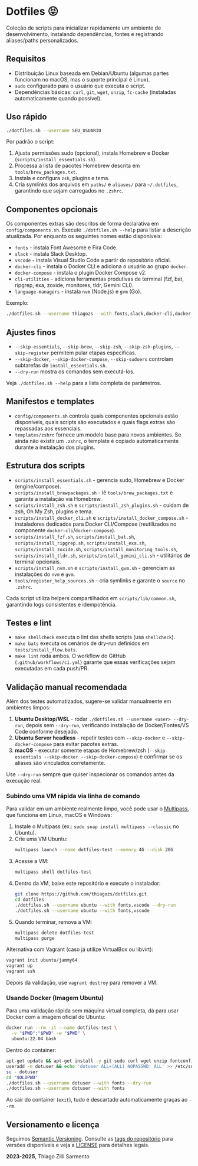 # Dotfiles 😝

Coleção de scripts para inicializar rapidamente um ambiente de desenvolvimento, instalando dependências, fontes e registrando aliases/paths personalizados.

## Requisitos

- Distribuição Linux baseada em Debian/Ubuntu (algumas partes funcionam no macOS, mas o suporte principal é Linux).
- `sudo` configurado para o usuário que executa o script.
- Dependências básicas: `curl`, `git`, `wget`, `unzip`, `fc-cache` (instaladas automaticamente quando possível).

## Uso rápido

```sh
./dotfiles.sh --username SEU_USUARIO
```

Por padrão o script:

1. Ajusta permissões sudo (opcional), instala Homebrew e Docker (`scripts/install_essentials.sh`).
2. Processa a lista de pacotes Homebrew descrita em `tools/brew_packages.txt`.
3. Instala e configura `zsh`, plugins e tema.
4. Cria symlinks dos arquivos em `paths/` e `aliases/` para `~/.dotfiles`, garantindo que sejam carregados no `.zshrc`.

## Componentes opcionais

Os componentes extras são descritos de forma declarativa em `config/components.sh`. Execute `./dotfiles.sh --help` para listar a descrição atualizada. Por enquanto os seguintes nomes estão disponíveis:

- `fonts` - instala Font Awesome e Fira Code.
- `slack` - instala Slack Desktop.
- `vscode` - instala Visual Studio Code a partir do repositório oficial.
- `docker-cli` - instala o Docker CLI e adiciona o usuário ao grupo `docker`.
- `docker-compose` - instala o plugin Docker Compose v2.
- `cli-utilities` - adiciona ferramentas produtivas de terminal (fzf, bat, ripgrep, exa, zoxide, monitores, tldr, Gemini CLI).
- `language-managers` - instala `nvm` (Node.js) e `gvm` (Go).

Exemplo:

```sh
./dotfiles.sh --username thiagozs --with fonts,slack,docker-cli,docker-compose
```

## Ajustes finos

- `--skip-essentials`, `--skip-brew`, `--skip-zsh`, `--skip-zsh-plugins`, `--skip-register` permitem pular etapas específicas.
- `--skip-docker`, `--skip-docker-compose`, `--skip-sudoers` controlam subtarefas de `install_essentials.sh`.
- `--dry-run` mostra os comandos sem executá-los.

Veja `./dotfiles.sh --help` para a lista completa de parâmetros.

## Manifestos e templates

- `config/components.sh` controla quais componentes opcionais estão disponíveis, quais scripts são executados e quais flags extras são repassadas aos essenciais.
- `templates/zshrc` fornece um modelo base para novos ambientes. Se ainda não existir um `.zshrc`, o template é copiado automaticamente durante a instalação dos plugins.

## Estrutura dos scripts

- `scripts/install_essentials.sh` - gerencia sudo, Homebrew e Docker (engine/compose).
- `scripts/install_brewpackages.sh` - lê `tools/brew_packages.txt` e garante a instalação via Homebrew.
- `scripts/install_zsh.sh` e `scripts/install_zsh_plugins.sh` - cuidam de zsh, Oh My Zsh, plugins e tema.
- `scripts/install_docker_cli.sh` e `scripts/install_docker_compose.sh` - instaladores dedicados para Docker CLI/Compose (reutilizados no componente `docker-cli`/`docker-compose`).
- `scripts/install_fzf.sh`, `scripts/install_bat.sh`, `scripts/install_ripgrep.sh`, `scripts/install_exa.sh`, `scripts/install_zoxide.sh`, `scripts/install_monitoring_tools.sh`, `scripts/install_tldr.sh`, `scripts/install_gemini_cli.sh` - utilitários de terminal opcionais.
- `scripts/install_nvm.sh` e `scripts/install_gvm.sh` - gerenciam as instalações do `nvm` e `gvm`.
- `tools/register_help_sources.sh` - cria symlinks e garante o `source` no `.zshrc`.

Cada script utiliza helpers compartilhados em `scripts/lib/common.sh`, garantindo logs consistentes e idempotência.

## Testes e lint

- `make shellcheck` executa o lint das shells scripts (usa `shellcheck`).
- `make bats` executa os cenários de dry-run definidos em `tests/install_flow.bats`.
- `make lint` roda ambos. O workflow do GitHub (`.github/workflows/ci.yml`) garante que essas verificações sejam executadas em cada push/PR.

## Validação manual recomendada

Além dos testes automatizados, sugere-se validar manualmente em ambientes limpos:

1. **Ubuntu Desktop/WSL** - rodar `./dotfiles.sh --username <user> --dry-run`, depois sem `--dry-run`, verificando instalação de Docker/Fontes/VS Code conforme desejado.
2. **Ubuntu Server headless** - repetir testes com `--skip-docker` e `--skip-docker-compose` para evitar pacotes extras.
3. **macOS** - executar somente etapas de Homebrew/zsh (`--skip-essentials --skip-docker --skip-docker-compose`) e confirmar se os aliases são vinculados corretamente.

Use `--dry-run` sempre que quiser inspecionar os comandos antes da execução real.

### Subindo uma VM rápida via linha de comando

Para validar em um ambiente realmente limpo, você pode usar o [Multipass](https://multipass.run/), que funciona em Linux, macOS e Windows:

1. Instale o Multipass (ex.: `sudo snap install multipass --classic` no Ubuntu).
2. Crie uma VM Ubuntu:  
   ```sh
   multipass launch --name dotfiles-test --memory 4G --disk 20G
   ```
3. Acesse a VM:  
   ```sh
   multipass shell dotfiles-test
   ```
4. Dentro da VM, baixe este repositório e execute o instalador:  
   ```sh
   git clone https://github.com/thiagozs/dotfiles.git
   cd dotfiles
   ./dotfiles.sh --username ubuntu --with fonts,vscode --dry-run
   ./dotfiles.sh --username ubuntu --with fonts,vscode
   ```
5. Quando terminar, remova a VM:  
   ```sh
   multipass delete dotfiles-test
   multipass purge
   ```

Alternativa com Vagrant (caso já utilize VirtualBox ou libvirt):

```sh
vagrant init ubuntu/jammy64
vagrant up
vagrant ssh
```

Depois da validação, use `vagrant destroy` para remover a VM.

### Usando Docker (Imagem Ubuntu)

Para uma validação rápida sem máquina virtual completa, dá para usar Docker com a imagem oficial do Ubuntu:

```sh
docker run --rm -it --name dotfiles-test \
  -v "$PWD":"$PWD" -w "$PWD" \
  ubuntu:22.04 bash
```

Dentro do container:

```sh
apt-get update && apt-get install -y git sudo curl wget unzip fontconfig shellcheck bats
useradd -m dotuser && echo 'dotuser ALL=(ALL) NOPASSWD: ALL' >> /etc/sudoers
su - dotuser
cd "$OLDPWD"
./dotfiles.sh --username dotuser --with fonts --dry-run
./dotfiles.sh --username dotuser --with fonts
```

Ao sair do container (`exit`), tudo é descartado automaticamente graças ao `--rm`.

## Versionamento e licença

Seguimos [Semantic Versioning](https://semver.org/). Consulte as [tags do repositório](https://github.com/thiagozs/dotfiles/tags) para versões disponíveis e veja a [LICENSE](LICENSE) para detalhes legais.

**2023-2025**, Thiago Zilli Sarmento
